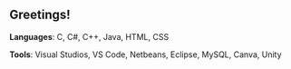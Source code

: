 ## Greetings!



**Languages**: C, C#, C++, Java, HTML, CSS

**Tools**: Visual Studios, VS Code, Netbeans, Eclipse, MySQL, Canva, Unity
